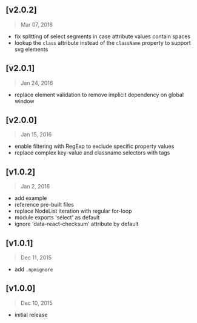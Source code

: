 ## [v2.0.2]
> Mar 07, 2016

- fix splitting of select segments in case attribute values contain spaces
- lookup the `class` attribute instead of the `className` property to support svg elements


## [v2.0.1]
> Jan 24, 2016

- replace element validation to remove implicit dependency on global window


## [v2.0.0]
> Jan 15, 2016

- enable filtering with RegExp to exclude specific property values
- replace complex key-value and classname selectors with tags


## [v1.0.2]
> Jan 2, 2016

- add example
- reference pre-built files
- replace NodeList iteration with regular for-loop
- module exports 'select' as default
- ignore 'data-react-checksum' attribute by default


## [v1.0.1]
> Dec 11, 2015

- add `.npmignore`


## [v1.0.0]
> Dec 10, 2015

- initial release
